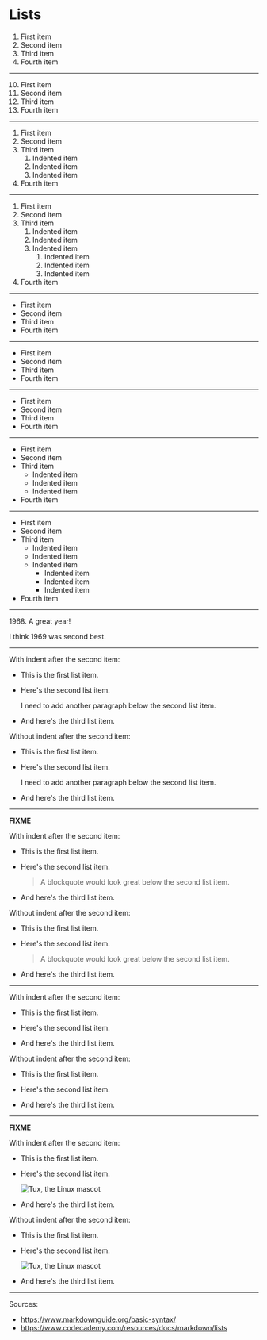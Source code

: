 Lists
=============================

1. First item
1. Second item
1. Third item
1. Fourth item

-----------------------------

10. First item
1. Second item
1. Third item
1. Fourth item

-----------------------------

1. First item
1. Second item
1. Third item
    1. Indented item
    1. Indented item
    1. Indented item
1. Fourth item

-----------------------------

1. First item
1. Second item
1. Third item
    1. Indented item
    1. Indented item
    1. Indented item
        1. Indented item
        1. Indented item
        1. Indented item
1. Fourth item

-----------------------------

- First item
- Second item
- Third item
- Fourth item 

-----------------------------

* First item
* Second item
* Third item
* Fourth item 

-----------------------------

+ First item
+ Second item
+ Third item
+ Fourth item 

-----------------------------

- First item
- Second item
- Third item
    - Indented item
    - Indented item
    - Indented item
- Fourth item

-----------------------------

- First item
- Second item
- Third item
    - Indented item
    - Indented item
    - Indented item
        - Indented item
        - Indented item
        - Indented item
- Fourth item

-----------------------------

1968\. A great year!

I think 1969 was second best.

-----------------------------


With indent after the second item:

* This is the first list item.
* Here's the second list item.
    
    I need to add another paragraph below the second list item.

* And here's the third list item.


Without indent after the second item:

* This is the first list item.
* Here's the second list item.

    I need to add another paragraph below the second list item.

* And here's the third list item.

-----------------------------

**FIXME**

With indent after the second item:

* This is the first list item.
* Here's the second list item.
    
    > A blockquote would look great below the second list item.

* And here's the third list item.

Without indent after the second item:

* This is the first list item.
* Here's the second list item.

    > A blockquote would look great below the second list item.

* And here's the third list item.

-----------------------------

With indent after the second item:

* This is the first list item.
* Here's the second list item.
    
    <html>
      <head>
        <title>Test</title>
      </head>

* And here's the third list item.

Without indent after the second item:

* This is the first list item.
* Here's the second list item.

    <html>
      <head>
        <title>Test</title>
      </head>

* And here's the third list item.

-----------------------------

**FIXME**

With indent after the second item:

* This is the first list item.
* Here's the second list item.
    
    ![Tux, the Linux mascot](https://mdg.imgix.net/assets/images/tux.png)

* And here's the third list item.

Without indent after the second item:

* This is the first list item.
* Here's the second list item.

    ![Tux, the Linux mascot](https://mdg.imgix.net/assets/images/tux.png)

* And here's the third list item.

-----------------------------

Sources:

* https://www.markdownguide.org/basic-syntax/
* https://www.codecademy.com/resources/docs/markdown/lists

